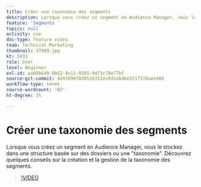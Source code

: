 ```yaml
---
title: Créer une taxonomie des segments
description: Lorsque vous créez un segment en Audience Manager, vous le stockez dans une structure basée sur des dossiers ou une "taxonomie". Découvrez quelques conseils sur la création et la gestion de la taxonomie des segments.
feature: 'Segments '
topics: null
activity: use
doc-type: feature video
team: Technical Marketing
thumbnail: 37909.jpg
kt: 5933
role: User
level: Beginner
exl-id: aa00b640-0b52-4c11-9165-9d73c78e77bf
source-git-commit: 4b91696f840518312ec041abdbe5217178aee405
workflow-type: tm+mt
source-wordcount: '67'
ht-degree: 1%

---
```


# Créer une taxonomie des segments

Lorsque vous créez un segment en Audience Manager, vous le stockez dans une structure basée sur des dossiers ou une &quot;taxonomie&quot;. Découvrez quelques conseils sur la création et la gestion de la taxonomie des segments.

>[!VIDEO](https://video.tv.adobe.com/v/37909/?quality=12&learn=on)
